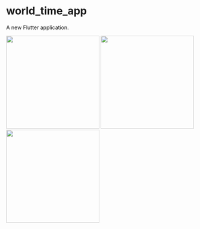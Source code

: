 # world_time_app

A new Flutter application.

<p float="left">
  <img src="screenshots/1.jpg" width="250" />
  <img src="screenshots/2.jpg" width="250" /> 
  <img src="screenshots/3.jpg" width="250" />
</p>

